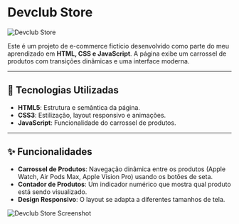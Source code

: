 # Devclub Store

![Devclub Store](https://via.placeholder.com/1200x600.png?text=Devclub+Store+Banner)

Este é um projeto de e-commerce fictício desenvolvido como parte do meu aprendizado em **HTML, CSS e JavaScript**. A página exibe um carrossel de produtos com transições dinâmicas e uma interface moderna.

---

## 🚀 Tecnologias Utilizadas

* **HTML5**: Estrutura e semântica da página.
* **CSS3**: Estilização, layout responsivo e animações.
* **JavaScript**: Funcionalidade do carrossel de produtos.

---

## ✨ Funcionalidades

* **Carrossel de Produtos**: Navegação dinâmica entre os produtos (Apple Watch, Air Pods Max, Apple Vision Pro) usando os botões de seta.
* **Contador de Produtos**: Um indicador numérico que mostra qual produto está sendo visualizado.
* **Design Responsivo**: O layout se adapta a diferentes tamanhos de tela.



![Devclub Store Screenshot](./img/fotoprojetodevclub.png)


